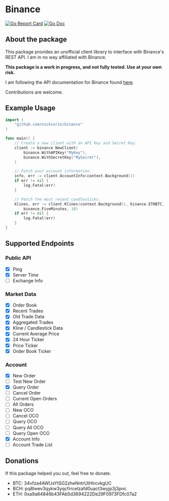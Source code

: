 
# Binance
[![Go Report Card](https://goreportcard.com/badge/github.com/nickcorin/binance)](https://goreportcard.com/report/github.com/nickcorin/binance)
[![Go Doc](https://img.shields.io/badge/godoc-reference-blue.svg?style=flat-square)](http://godoc.org/github.com/nickcorin/binance)

## About the package
This package provides an unofficial client library to interface with Binance's REST API. I am in no way affiliated with Binance.

**This package is a work in progress, and not fully tested. Use at your own risk.**

I am following the API documentation for Binance found [here](https://github.com/binance-exchange/binance-official-api-docs/blob/master/rest-api.md).

Contributions are welcome.

## Example Usage

```go
import (
	"github.com/nickcorin/binance"
)

func main() {
	// Create a new client with an API Key and Secret Key.
	client := binance.NewClient(
		binance.WithAPIKey("MyKey"),
		binance.WithSecretKey("MySecret"),
	)

	// Fetch your account information.
	info, err := client.AccountInfo(context.Background())
	if err != nil {
		log.Fatal(err)
	}

	// Fetch the most recent candlesticks.
	klines, err := client.Klines(context.Background(), binance.ETHBTC,
		binance.FiveMinutes, 10)
	if err != nil {
		log.Fatal(err)
	}
}
```

## Supported Endpoints
### Public API

- [x] Ping
- [x] Server Time
- [ ] Exchange Info

### Market Data

- [x] Order Book
- [x] Recent Trades
- [x] Old Trade Data
- [x] Aggregated Trades
- [x] Kline / Candlestick Data
- [x] Current Average Price
- [x] 24 Hour Ticker
- [x] Price Ticker
- [x] Order Book Ticker

### Account

- [x] New Order
- [ ] Test New Order
- [x] Query Order
- [ ] Cancel Order
- [ ] Current Open Orders
- [ ] All Orders
- [ ] New OCO
- [ ] Cancel OCO
- [ ] Query OCO
- [ ] Query All OCO
- [ ] Query Open OCO
- [x] Account Info
- [ ] Account Trade List

## Donations

If this package helped you out, feel free to donate.

- BTC: 34vfza4AWUsYtSG2zheNntrUtHircvkgUC
- BCH: pq8lwev3qykw3yqcfrrcelzafd0uact3wyjp3j3pnc
- ETH: 0xa9a84846b43FAb5d3694222De29F0973FDfc07a2
